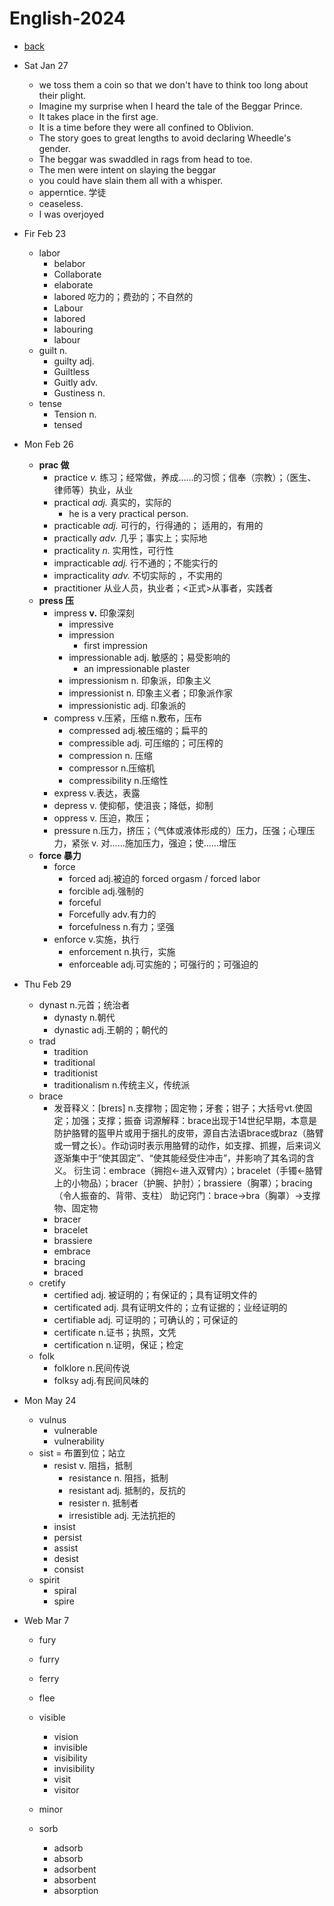 # English-2024
- [back](../Plan.md)


- Sat Jan 27
  - we toss them a coin so that we don't have to think too long about their plight.
  - Imagine my surprise when I heard the tale of the Beggar Prince.
  - It takes place in the first age.
  - It is a time before they were all confined to Oblivion.
  - The story goes to great lengths to avoid declaring Wheedle's gender.
  - The beggar was swaddled in rags from head to toe.
  - The men were intent on slaying the beggar
  - you could have slain them all with a whisper.
  - apperntice. 学徒
  - ceaseless.
  - I was overjoyed
- Fir Feb 23
  - labor
    - belabor
    - Collaborate
    - elaborate
    - labored 吃力的；费劲的；不自然的
    - Labour 
    - labored
    - labouring
    - labour
  - guilt n. 
    - guilty adj.
    - Guiltless
    - Guitly  adv.
    - Gustiness n. 
  - tense
    - Tension n.
    - tensed


- Mon Feb 26
  - **prac 做**
    - practice _v._ 练习；经常做，养成……的习惯；信奉（宗教）；（医生、律师等）执业，从业
    - practical _adj._ 真实的，实际的
      - he is a very practical person.
    - practicable _adj._ 可行的，行得通的； 适用的，有用的
    - practically  _adv._ 几乎；事实上；实际地
    - practicality _n._ 实用性，可行性
    - impracticable _adj._ 行不通的；不能实行的
    - impracticality _adv._ 不切实际的 ，不实用的
    - practitioner 从业人员，执业者；<正式>从事者，实践者
  - **press 压**
    - impress **v.**  印象深刻
      - impressive
      - impression
        - first impression
      - impressionable adj. 敏感的；易受影响的
        - an impressionable plaster
      - impressionism n. 印象派，印象主义
      - impressionist n. 印象主义者；印象派作家
      - impressionistic adj. 印象派的
    - compress v.压紧，压缩 n.敷布，压布
      - compressed adj.被压缩的；扁平的
      - compressible adj. 可压缩的；可压榨的
      - compression n. 压缩
      - compressor n.压缩机
      - compressibility n.压缩性
    - express v.表达，表露
    - depress v. 使抑郁，使沮丧；降低，抑制
    - oppress v. 压迫，欺压；
    - pressure n.压力，挤压；（气体或液体形成的）压力，压强；心理压力，紧张 v. 对……施加压力，强迫；使……增压
  - **force 暴力**
    - force
      - forced adj.被迫的 forced orgasm / forced labor
      - forcible adj.强制的 
      - forceful 
      - Forcefully adv.有力的
      - forcefulness n.有力；坚强
    - enforce v.实施，执行
      - enforcement n.执行，实施
      - enforceable adj.可实施的；可强行的；可强迫的
  
- Thu Feb 29
  - dynast n.元首；统治者
    - dynasty n.朝代
    - dynastic adj.王朝的；朝代的
  - trad
    - tradition
    - traditional
    - traditionist
    - traditionalism n.传统主义，传统派
  - brace
    - 发音释义：[breɪs] n.支撑物；固定物；牙套；钳子；大括号vt.使固定；加强；支撑；振奋 词源解释：brace出现于14世纪早期，本意是防护胳臂的盔甲片或用于捆扎的皮带，源自古法语brace或braz（胳臂或一臂之长）。作动词时表示用胳臂的动作，如支撑、抓握，后来词义逐渐集中于“使其固定”、“使其能经受住冲击”，并影响了其名词的含义。 衍生词：embrace（拥抱←进入双臂内）；bracelet（手镯←胳臂上的小物品）；bracer（护腕、护肘）；brassiere（胸罩）；bracing（令人振奋的、背带、支柱） 助记窍门：brace→bra（胸罩）→支撑物、固定物
    - bracer
    - bracelet
    - brassiere
    - embrace
    - bracing
    - braced
  - cretify
    - certified adj. 被证明的；有保证的；具有证明文件的
    - certificated adj. 具有证明文件的；立有证据的；业经证明的
    - certifiable adj. 可证明的；可确认的；可保证的
    - certificate n.证书；执照，文凭
    - certification n.证明，保证；检定
  - folk
    - folklore n.民间传说
    - folksy adj.有民间风味的


- Mon May 24
  - vulnus
    - vulnerable
    - vulnerability
  - sist  =  布置到位；站立
    - resist v. 阻挡，抵制
      - resistance n. 阻挡，抵制
      - resistant adj. 抵制的，反抗的
      - resister n. 抵制者
      - irresistible adj. 无法抗拒的
    - insist
    - persist
    - assist
    - desist
    - consist
  - spirit
    - spiral
    - spire
- Web Mar 7
  - fury
  - furry
  - ferry
  - flee
  - visible
    - vision
    - invisible
    - visibility
    - invisibility
    - visit
    - visitor
  
  - minor
  - sorb
    - adsorb
    - absorb
    - adsorbent
    - absorbent
    - absorption
